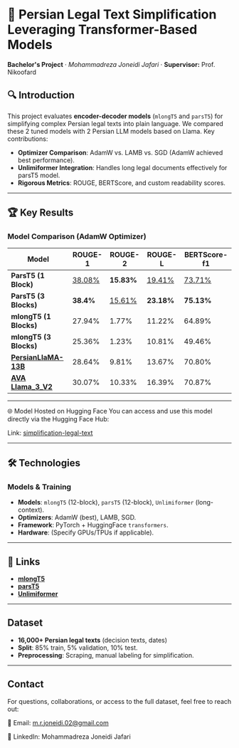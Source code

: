 # 📜 Persian Legal Text Simplification Leveraging Transformer-Based Models  
**Bachelor's Project** · *Mohammadreza Joneidi Jafari* · **Supervisor:** Prof. Nikoofard  


## 🔍 Introduction  
This project evaluates **encoder-decoder models** (`mlongT5` and `parsT5`) for simplifying complex Persian legal texts into plain language. We compared these 2 tuned models with 2 Persian LLM models based on Llama. Key contributions:  
- **Optimizer Comparison**: AdamW vs. LAMB vs. SGD (AdamW achieved best performance).  
- **Unlimiformer Integration**: Handles long legal documents effectively for parsT5 model.
- **Rigorous Metrics**: ROUGE, BERTScore, and custom readability scores.  

---

## 🏆 Key Results  

### Model Comparison (AdamW Optimizer)  
| Model       | ROUGE-1 | ROUGE-2 | ROUGE-L | BERTScore-f1 |
|-------------|---------|---------|---------|--------------| 
| **ParsT5 (1 Block)** | <ins>38.08%</ins>    | **15.83%**    | <ins>19.41%</ins>    | <ins>73.71%</ins>         |   
| **ParsT5 (3 Blocks)**  | **38.4%**    | <ins>15.61%</ins>    | **23.18%**    | **75.13%**         |  
| **mlongT5 (1 Blocks)**  | 27.94%    | 1.77%   | 11.22%    | 64.89%         | 
| **mlongT5 (3 Blocks)**  | 25.36%    | 1.23%   | 10.81%    | 49.46%         | 
| **[PersianLlaMA-13B](https://huggingface.co/ViraIntelligentDataMining/PersianLLaMA-13B)**  | 28.64%    | 9.81%    | 13.67%  | 70.80%  | 
| **[AVA Llama_3_V2](https://huggingface.co/MehdiHosseiniMoghadam/AVA-Llama-3-V2)**  | 30.07%   | 10.33%    | 16.39%    | 70.87%      |

---
🌐 Model Hosted on Hugging Face
You can access and use this model directly via the Hugging Face Hub:

Link: [simplification-legal-text](https://huggingface.co/Moryjj/simplification-legal-text)

---
## 🛠️ Technologies  
### Models & Training  
- **Models**: `mlongT5` (12-block), `parsT5` (12-block), `Unlimiformer` (long-context).  
- **Optimizers**: AdamW (best), LAMB, SGD.  
- **Framework**: PyTorch + HuggingFace `transformers`.  
- **Hardware**: (Specify GPUs/TPUs if applicable).

  
---


## 🔗 Links

- **[mlongT5](https://huggingface.co/agemagician/mlong-t5-tglobal-base)**
- **[parsT5](https://huggingface.co/Ahmad/parsT5-base)**
- **[Unlimiformer](https://github.com/abertsch72/unlimiformer)**

---


## Dataset  
- **16,000+ Persian legal texts** (decision texts, dates)  
- **Split**: 85% train, 5% validation, 10% test.  
- **Preprocessing**: Scraping, manual labeling for simplification.  

---

## Contact
For questions, collaborations, or access to the full dataset, feel free to reach out:

📧 Email: m.r.joneidi.02@gmail.com


🔗 LinkedIn: Mohammadreza Joneidi Jafari
